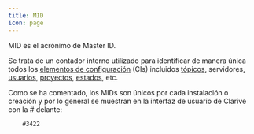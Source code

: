 ```yaml
---
title: MID
icon: page
---
```


MID es el acrónimo de Master ID.

Se trata de un contador interno utilizado para identificar de manera única 
todos los [elementos de configuración](concepts/ci) (CIs) incluidos 
[tópicos](concepts/topic), servidores, [usuarios](admin/user), [proyectos](concepts/project),
[estados](concepts/status), etc.

Como se ha comentado, los MIDs son únicos por cada instalación o creación y por lo general
se muestran en la interfaz de usuario de Clarive con la # delante:

        #3422
